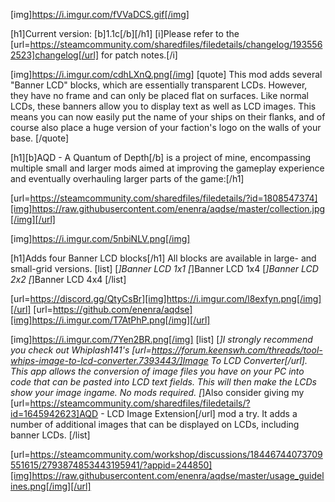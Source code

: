 [img]https://i.imgur.com/fVVaDCS.gif[/img]

[h1]Current version: [b]1.1c[/b][/h1]
[i]Please refer to the [url=https://steamcommunity.com/sharedfiles/filedetails/changelog/1935562523]changelog[/url] for patch notes.[/i]

[img]https://i.imgur.com/cdhLXnQ.png[/img]
[quote]
This mod adds several "Banner LCD" blocks, which are essentially transparent LCDs. However, they have no frame and can only be placed flat on surfaces. Like normal LCDs, these banners allow you to display text as well as LCD images. This means you can now easily put the name of your ships on their flanks, and of course also place a huge version of your faction's logo on the walls of your base.
[/quote]

[h1][b]AQD - A Quantum of Depth[/b] is a project of mine, encompassing multiple small and larger mods aimed at improving the gameplay experience and eventually overhauling larger parts of the game:[/h1]

[url=https://steamcommunity.com/sharedfiles/filedetails/?id=1808547374][img]https://raw.githubusercontent.com/enenra/aqdse/master/collection.jpg[/img][/url]

[img]https://i.imgur.com/5nbiNLV.png[/img]

[h1]Adds four Banner LCD blocks[/h1]
All blocks are available in large- and small-grid versions.
[list]
[*]Banner LCD 1x1
[*]Banner LCD 1x4
[*]Banner LCD 2x2
[*]Banner LCD 4x4
[/list]

[url=https://discord.gg/QtyCsBr][img]https://i.imgur.com/l8exfyn.png[/img][/url]
[url=https://github.com/enenra/aqdse][img]https://i.imgur.com/T7AtPhP.png[/img][/url]

[img]https://i.imgur.com/7Yen2BR.png[/img]
[list]
[*]I strongly recommend you check out Whiplash141's [url=https://forum.keenswh.com/threads/tool-whips-image-to-lcd-converter.7393443/]Image To LCD Converter[/url]. This app allows the conversion of image files you have on your PC into code that can be pasted into LCD text fields. This will then make the LCDs show your image ingame. No mods required.
[*]Also consider giving my [url=https://steamcommunity.com/sharedfiles/filedetails/?id=1645942623]AQD - LCD Image Extension[/url] mod a try. It adds a number of additional images that can be displayed on LCDs, including banner LCDs.
[/list]

[url=https://steamcommunity.com/workshop/discussions/18446744073709551615/2793874853443195941/?appid=244850][img]https://raw.githubusercontent.com/enenra/aqdse/master/usage_guidelines.png[/img][/url]